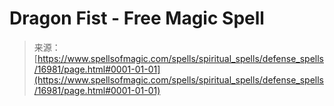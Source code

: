 <!--yml
category: 未分类
date: 2024-06-12 18:57:49
-->

# Dragon Fist - Free Magic Spell

> 来源：[https://www.spellsofmagic.com/spells/spiritual_spells/defense_spells/16981/page.html#0001-01-01](https://www.spellsofmagic.com/spells/spiritual_spells/defense_spells/16981/page.html#0001-01-01)